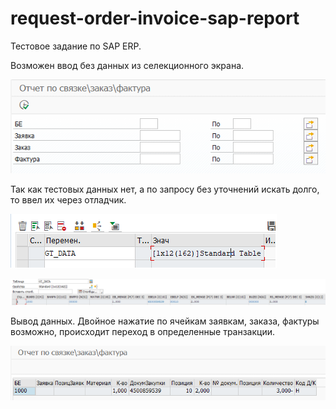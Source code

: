 # request-order-invoice-sap-report
Тестовое задание по SAP ERP.

Возможен ввод без данных из селекционного экрана.

![Селекционный экран](img/ss.png)

Так как тестовых данных нет, а по запросу без уточнений искать долго, то ввел их через отладчик.

![Отладчик](img/debugger1.png)

![Отладчик](img/debugger2.png)

Вывод данных. Двойное нажатие по ячейкам заявкам, заказа, фактуры возможно, происходит переход в определенные транзакции.

![ALV](img/alv-grid.png)
